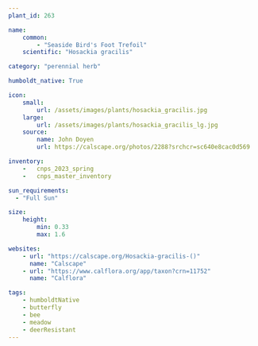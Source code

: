 ```yaml
---
plant_id: 263 

name: 
    common:  
        - "Seaside Bird's Foot Trefoil"   
    scientific: "Hosackia gracilis"   

category: "perennial herb"

humboldt_native: True

icon: 
    small: 
        url: /assets/images/plants/hosackia_gracilis.jpg 
    large: 
        url: /assets/images/plants/hosackia_gracilis_lg.jpg 
    source: 
        name: John Doyen 
        url: https://calscape.org/photos/2288?srchcr=sc640e8cac0d569

inventory: 
    -   cnps_2023_spring
    -   cnps_master_inventory

sun_requirements:
  - "Full Sun"

size:
    height: 
        min: 0.33 
        max: 1.6

websites:
    - url: "https://calscape.org/Hosackia-gracilis-()"
      name: "Calscape"
    - url: "https://www.calflora.org/app/taxon?crn=11752"
      name: "Calflora"

tags: 
    - humboldtNative
    - butterfly
    - bee
    - meadow
    - deerResistant
---
```

